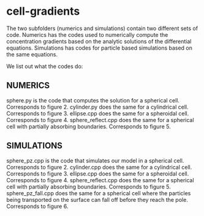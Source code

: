 # cell-gradients
 
The two subfolders (numerics and simulations) contain two different sets of code. Numerics has the codes used to numerically compute the concentration gradients based on the analytic solutions of the differential equations. Simulations has codes for particle based simulations based on the same equations.

We list out what the codes do:

## NUMERICS
sphere.py is the code that computes the solution for a spherical cell. Corresponds to figure 2.
cylinder.py does the same for a cylindrical cell. Corresponds to figure 3.
ellipse.cpp does the same for a spheroidal cell. Corresponds to figure 4.
sphere_reflect.cpp does the same for a spherical cell with partially absorbing boundaries. Corresponds to figure 5.

## SIMULATIONS
sphere_pz.cpp is the code that simulates our model in a spherical cell. Corresponds to figure 2.
cylinder.cpp does the same for a cylindrical cell. Corresponds to figure 3.
ellipse.cpp does the same for a spheroidal cell. Corresponds to figure 4.
sphere_reflect.cpp does the same for a spherical cell with partially absorbing boundaries. Corresponds to figure 5.
sphere_pz_fall.cpp does the same for a spherical cell where the particles being transported on the surface can fall off before they reach the pole. Corresponds to figure 6.
